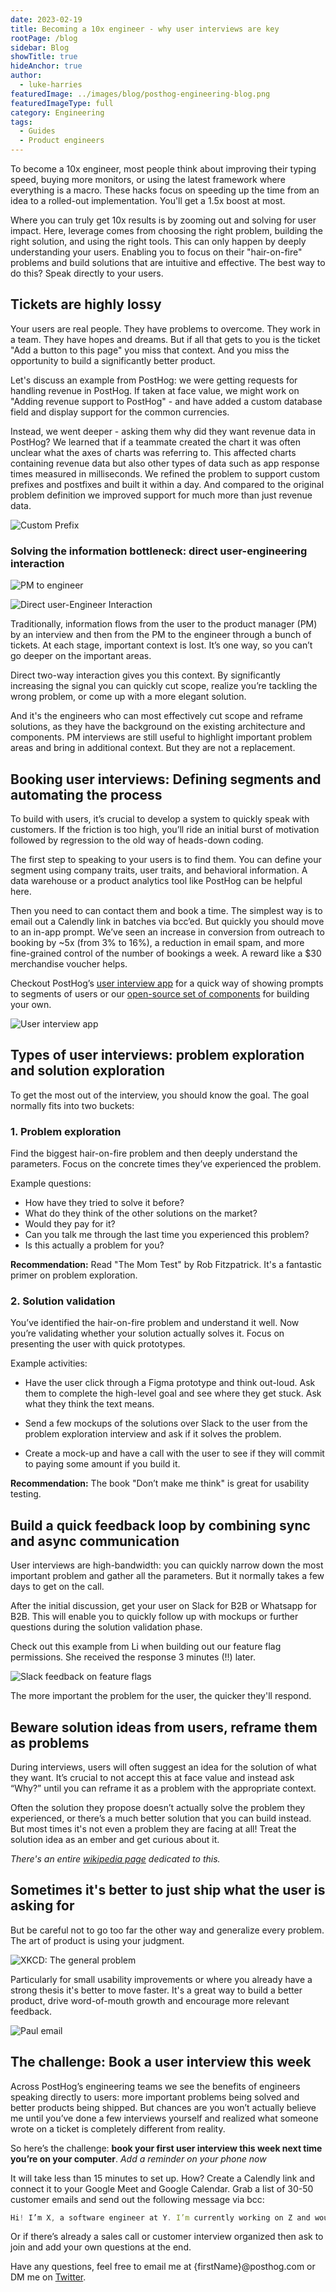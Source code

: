 ```yaml
---
date: 2023-02-19
title: Becoming a 10x engineer - why user interviews are key
rootPage: /blog
sidebar: Blog
showTitle: true
hideAnchor: true
author:
  - luke-harries
featuredImage: ../images/blog/posthog-engineering-blog.png
featuredImageType: full
category: Engineering
tags:
  - Guides
  - Product engineers
---
```


To become a 10x engineer, most people think about improving their typing speed, buying more monitors, or using the latest framework where everything is a macro. These hacks focus on speeding up the time from an idea to a rolled-out implementation. You'll get a 1.5x boost at most.

Where you can truly get 10x results is by zooming out and solving for user impact. Here, leverage comes from choosing the right problem, building the right solution, and using the right tools. This can only happen by deeply understanding your users. Enabling you to focus on their "hair-on-fire" problems and build solutions that are intuitive and effective. The best way to do this? Speak directly to your users.

## Tickets are highly lossy

Your users are real people. They have problems to overcome. They work in a team. They have hopes and dreams. But if all that gets to you is the ticket "Add a button to this page" you miss that context. And you miss the opportunity to build a significantly better product.

Let's discuss an example from PostHog: we were getting requests for handling revenue in PostHog. If taken at face value, we might work on "Adding revenue support to PostHog" - and have added a custom database field and display support for the common currencies.

Instead, we went deeper - asking them why did they want revenue data in PostHog? We learned that if a teammate created the chart it was often unclear what the axes of charts was referring to. This affected charts containing revenue data but also other types of data such as app response times measured in milliseconds. We refined the problem to support custom prefixes and postfixes and built it within a day. And compared to the original problem definition we improved support for much more than just revenue data.

![Custom Prefix](../images/blog/10x-engineers-do-user-interviews/custom-prefix.png)

### Solving the information bottleneck: direct user-engineering interaction

![PM to engineer](../images/blog/10x-engineers-do-user-interviews/pm-to-engineer.png)

![Direct user-Engineer Interaction](../images/blog/10x-engineers-do-user-interviews/direct-interaction.png)

Traditionally, information flows from the user to the product manager (PM) by an interview and then from the PM to the engineer through a bunch of tickets. At each stage, important context is lost. It’s one way, so you can’t go deeper on the important areas.

Direct two-way interaction gives you this context. By significantly increasing the signal you can quickly cut scope, realize you’re tackling the wrong problem, or come up with a more elegant solution.

And it's the engineers who can most effectively cut scope and reframe solutions, as they have the background on the existing architecture and components. PM interviews are still useful to highlight important problem areas and bring in additional context. But they are not a replacement.

## Booking user interviews: Defining segments and automating the process

To build with users, it’s crucial to develop a system to quickly speak with customers. If the friction is too high, you’ll ride an initial burst of motivation followed by regression to the old way of heads-down coding.

The first step to speaking to your users is to find them. You can define your segment using company traits, user traits, and behavioral information. A data warehouse or a product analytics tool like PostHog can be helpful here.

Then you need to can contact them and book a time. The simplest way is to email out a Calendly link in batches via bcc’ed. But quickly you should move to an in-app prompt. We’ve seen an increase in conversion from outreach to booking by ~5x (from 3% to 16%), a reduction in email spam, and more fine-grained control of the number of bookings a week. A reward like a $30 merchandise voucher helps. 

Checkout PostHog’s [user interview app](https://posthog.com/tutorials/feedback-interviews-site-apps#setting-up-the-user-interview-app) for a quick way of showing prompts to segments of users or our [open-source set of components](https://github.com/PostHog/posthog-prompts/tree/luke/react-demo) for building your own.

![User interview app](../images/blog/10x-engineers-do-user-interviews/user-interview-app.png)

## Types of user interviews: problem exploration and solution exploration

To get the most out of the interview, you should know the goal. The goal normally fits into two buckets:

### 1. Problem exploration

Find the biggest hair-on-fire problem and then deeply understand the parameters. Focus on the concrete times they’ve experienced the problem.

Example questions:
- How have they tried to solve it before?
- What do they think of the other solutions on the market?
- Would they pay for it?
- Can you talk me through the last time you experienced this problem?
- Is this actually a problem for you?

**Recommendation:** Read "The Mom Test" by Rob Fitzpatrick. It's a fantastic primer on problem exploration.

### 2. Solution validation

You’ve identified the hair-on-fire problem and understand it well. Now you’re validating whether your solution actually solves it. Focus on presenting the user with quick prototypes.

Example activities:
 - Have the user click through a Figma prototype and think out-loud. Ask them to complete the high-level goal and see where they get stuck. Ask what they think the text means.

- Send a few mockups of the solutions over Slack to the user from the problem exploration interview and ask if it solves the problem.

- Create a mock-up and have a call with the user to see if they will commit to paying some amount if you build it.

**Recommendation:** The book "Don’t make me think" is great for usability testing.

## Build a quick feedback loop by combining sync and async communication

User interviews are high-bandwidth: you can quickly narrow down the most important problem and gather all the parameters. But it normally takes a few days to get on the call.

After the initial discussion, get your user on Slack for B2B or Whatsapp for B2B. This will enable you to quickly follow up with mockups or further questions during the solution validation phase.

Check out this example from Li when building out our feature flag permissions. She received the response 3 minutes (!!) later.

![Slack feedback on feature flags](../images/blog/10x-engineers-do-user-interviews/feature-flags-feedback.png)

The more important the problem for the user, the quicker they'll respond.

## Beware solution ideas from users, reframe them as problems

During interviews, users will often suggest an idea for the solution of what they want. It’s crucial to not accept this at face value and instead ask “Why?” until you can reframe it as a problem with the appropriate context. 

Often the solution they propose doesn’t actually solve the problem they experienced, or there’s a much better solution that you can build instead. But most times it's not even a problem they are facing at all! Treat the solution idea as an ember and get curious about it.

*There's an entire [wikipedia page](https://en.wikipedia.org/wiki/XY_problem) dedicated to this.*

## Sometimes it's better to just ship what the user is asking for

But be careful not to go too far the other way and generalize every problem. The art of product is using your judgment.

![XKCD: The general problem](../images/blog/10x-engineers-do-user-interviews/the-general-problem.png)

Particularly for small usability improvements or where you already have a strong thesis it's better to move faster. It's a great way to build a better product, drive word-of-mouth growth and encourage more relevant feedback.

![Paul email](../images/blog/10x-engineers-do-user-interviews/paul-email.png)

## The challenge: Book a user interview this week

Across PostHog’s engineering teams we see the benefits of engineers speaking directly to users: more important problems being solved and better products being shipped. But chances are you won’t actually believe me until you’ve done a few interviews yourself and realized what someone wrote on a ticket is completely different from reality.

So here’s the challenge: **book your first user interview this week next time you’re on your computer**. *Add a reminder on your phone now*

It will take less than 15 minutes to set up. How? Create a Calendly link and connect it to your Google Meet and Google Calendar. Grab a list of 30-50 customer emails and send out the following message via bcc:

```jsx
Hi! I’m X, a software engineer at Y. I’m currently working on Z and would love your input on it. Free for a quick call at any of these times? {INSERT CALENDLY LINK} 
```

Or if there’s already a sales call or customer interview organized then ask to join and add your own questions at the end.

Have any questions, feel free to email me at {firstName}@posthog.com or DM me on [Twitter](https://twitter.com/lukeharries_).
